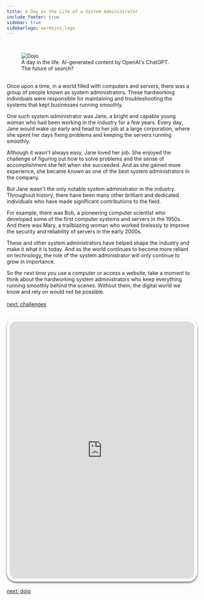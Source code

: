 ```yaml
---
title: A Day in the Life of a System Administrator
include_footer: true
sidebar: true
sidebarlogo: wordojos_logo
---
```

<br>
<figure>
    <img src='/uploads/a-day-in-the-life.svg' alt='Dojo';/>
    <figcaption>A day in the life.  AI-generated content by OpenAI's ChatGPT.  The future of search?</figcaption>
</figure>
<br>
Once upon a time, in a world filled with computers and servers, there was a group of people known as system administrators. These hardworking individuals were responsible for maintaining and troubleshooting the systems that kept businesses running smoothly.

One such system administrator was Jane, a bright and capable young woman who had been working in the industry for a few years. Every day, Jane would wake up early and head to her job at a large corporation, where she spent her days fixing problems and keeping the servers running smoothly.

Although it wasn't always easy, Jane loved her job. She enjoyed the challenge of figuring out how to solve problems and the sense of accomplishment she felt when she succeeded. And as she gained more experience, she became known as one of the best system administrators in the company.

But Jane wasn't the only notable system administrator in the industry. Throughout history, there have been many other brilliant and dedicated individuals who have made significant contributions to the field.

For example, there was Bob, a pioneering computer scientist who developed some of the first computer systems and servers in the 1950s. And there was Mary, a trailblazing woman who worked tirelessly to improve the security and reliability of servers in the early 2000s.

These and other system administrators have helped shape the industry and make it what it is today. And as the world continues to become more reliant on technology, the role of the system administrator will only continue to grow in importance.

So the next time you use a computer or access a website, take a moment to think about the hardworking system administrators who keep everything running smoothly behind the scenes. Without them, the digital world we know and rely on would not be possible.
<br>
<br>
<a href="https://workdojos.com/admins/challenges">next: challenges</a>
<br>
<br>
<iframe src="https://admins.workdojos.com
" style="width: 100%;height: 700px;padding: 8px; box-shadow: 0 3px 5px rgba(0,0,0,.6);border-radius: 25px;overflow: hidden;border: none;" align="middle"></iframe>
<br>
<br>
<a href="https://workdojos.com/baristas">next: dojo</a>
<br>